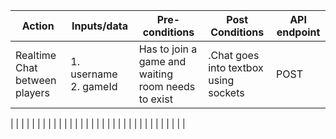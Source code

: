 |Action | Inputs/data | Pre-conditions | Post Conditions | API endpoint|
|-------|-------------|----------------|-----------------|-------------|
|Realtime Chat between players|1. username 2. gameId | Has to join a game and waiting room needs to exist|.Chat goes into textbox using sockets|POST| chat/:id|


|
|
|
|
|
|
|
|
|
|
|
|
|
|
|
|
|
|
|
|
|
|
|
|
|
|
|
|
|
|
|
|
|
